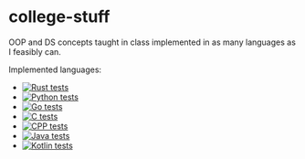 # college-stuff

OOP and DS concepts taught in class implemented in as many languages as I feasibly can.

Implemented languages:
- [![Rust tests](https://github.com/msfjarvis/college-stuff/workflows/Rust/badge.svg)](https://github.com/msfjarvis/college-stuff/actions)
- [![Python tests](https://github.com/msfjarvis/college-stuff/workflows/Python/badge.svg)](https://github.com/msfjarvis/college-stuff/actions)
- [![Go tests](https://github.com/msfjarvis/college-stuff/workflows/Go/badge.svg)](https://github.com/msfjarvis/college-stuff/actions)
- [![C tests](https://github.com/msfjarvis/college-stuff/workflows/C/badge.svg)](https://github.com/msfjarvis/college-stuff/actions)
- [![CPP tests](https://github.com/msfjarvis/college-stuff/workflows/CPP/badge.svg)](https://github.com/msfjarvis/college-stuff/actions)
- [![Java tests](https://github.com/msfjarvis/college-stuff/workflows/Java/badge.svg)](https://github.com/msfjarvis/college-stuff/actions)
- [![Kotlin tests](https://github.com/msfjarvis/college-stuff/workflows/Kotlin/badge.svg)](https://github.com/msfjarvis/college-stuff/actions)
